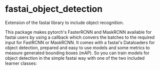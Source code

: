 # fastai_object_detection

Extension of the fastai library to include object recognition.

This package makes pytorch's FasterRCNN and MaskRCNN available for fastai users by using a callback which convers the batches to the required input for FastRCNN or MaskRCNN. It comes with a fastai's Dataloaders for object detection, prepared and easy to use models and some metrics to measure generated bounding boxes (mAP). So you can train models for object detection in the simple fastai way with one of the two included learner classes:

